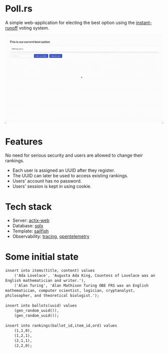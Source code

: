 # Poll.rs

A simple web-application for electing the best option using the [instant-runoff] voting system.

![register and vote example]

[instant-runoff]: https://en.wikipedia.org/wiki/Instant-runoff_voting
[register and vote example]: docs/register_and_vote.gif

# Features

No need for serious security and users are allowed to change their rankings.
+ Each user is assigned an UUID after they register.
+ The UUID can later be used to access existing rankings.
+ Users' account has no password.
+ Users' session is kept in using cookie.

# Tech stack

+ Server: [actix-web]
+ Database: [sqlx]
+ Template: [sailfish]
+ Observability: [tracing], [opentelemetry]

[actix-web]: https://github.com/actix/actix-web
[sqlx]: https://github.com/launchbadge/sqlx
[sailfish]: https://github.com/launchbadge/sqlx
[tracing]: https://github.com/tokio-rs/tracing
[opentelemetry]: https://github.com/open-telemetry/opentelemetry-rust

# Some initial state

```
insert into items(title, content) values
	('Ada Lovelace', 'Augusta Ada King, Countess of Lovelace was an English mathematician and writer.'),
	('Alan Turing', 'Alan Mathison Turing OBE FRS was an English mathematician, computer scientist, logician, cryptanalyst, philosopher, and theoretical biologist.');

insert into ballots(uuid) values
	(gen_random_uuid()),
	(gen_random_uuid());

insert into rankings(ballot_id,item_id,ord) values
	(1,1,0),
	(1,2,1),
	(2,1,1),
	(2,2,0);
```
